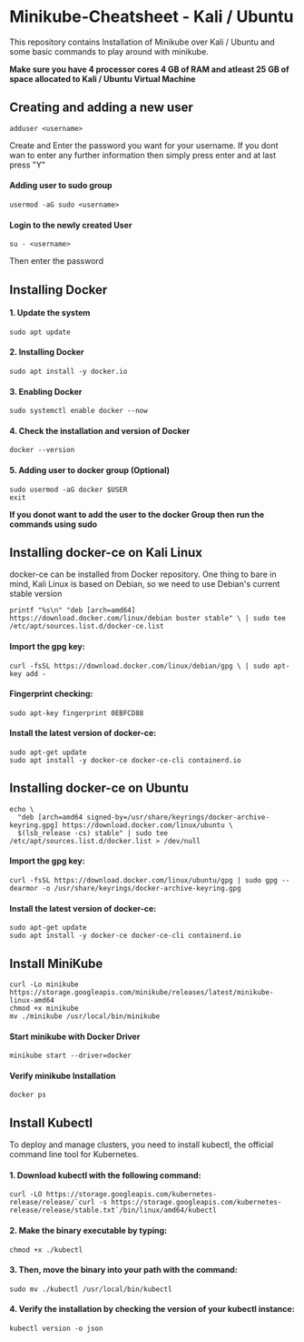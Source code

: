 # Minikube-Cheatsheet - Kali / Ubuntu 

This repository contains Installation of Minikube over Kali / Ubuntu and some basic commands to play around with minikube.

**Make sure you have 4 processor cores 4 GB of RAM and atleast 25 GB of space allocated to Kali / Ubuntu  Virtual Machine**

## Creating and adding a new user

```
adduser <username>
```
Create and Enter the password you want for your username. If you dont wan to enter any further information then simply press enter and at last press "Y" 

#### Adding user to sudo group 
```
usermod -aG sudo <username>
  ```

#### Login to the newly created User 

```
su - <username>
```
Then enter the password


## Installing Docker 
#### 1. Update the system

 ``` 
 sudo apt update 
 ```
#### 2. Installing Docker 
 
```
sudo apt install -y docker.io
```

#### 3. Enabling Docker
```
sudo systemctl enable docker --now
```
#### 4. Check the installation and version of Docker
```
docker --version
```
#### 5. Adding user to docker group (Optional) 
```
sudo usermod -aG docker $USER
exit
```
**If you donot want to add the user to the docker Group then run the commands using sudo**


## Installing docker-ce on Kali Linux 
docker-ce can be installed from Docker repository. One thing to bare in mind, Kali Linux is based on Debian, so we need to use Debian's current stable version

```
printf "%s\n" "deb [arch=amd64] https://download.docker.com/linux/debian buster stable" \ | sudo tee /etc/apt/sources.list.d/docker-ce.list
```
#### Import the gpg key:

```
curl -fsSL https://download.docker.com/linux/debian/gpg \ | sudo apt-key add -
  ```
#### Fingerprint checking:

```
sudo apt-key fingerprint 0EBFCD88
```
#### Install the latest version of docker-ce:

```
sudo apt-get update 
sudo apt install -y docker-ce docker-ce-cli containerd.io
```


## Installing docker-ce on Ubuntu

```
echo \
  "deb [arch=amd64 signed-by=/usr/share/keyrings/docker-archive-keyring.gpg] https://download.docker.com/linux/ubuntu \
  $(lsb_release -cs) stable" | sudo tee /etc/apt/sources.list.d/docker.list > /dev/null 
  ```
#### Import the gpg key:

```
curl -fsSL https://download.docker.com/linux/ubuntu/gpg | sudo gpg --dearmor -o /usr/share/keyrings/docker-archive-keyring.gpg
```
#### Install the latest version of docker-ce:

```
sudo apt-get update 
sudo apt install -y docker-ce docker-ce-cli containerd.io
```


## Install MiniKube
```
curl -Lo minikube https://storage.googleapis.com/minikube/releases/latest/minikube-linux-amd64
chmod +x minikube
mv ./minikube /usr/local/bin/minikube
```
#### Start minikube with Docker Driver
```
minikube start --driver=docker
```

#### Verify minikube Installation
```
docker ps
```

## Install Kubectl
To deploy and manage clusters, you need to install kubectl, the official command line tool for Kubernetes.

#### 1. Download kubectl with the following command:
```
curl -LO https://storage.googleapis.com/kubernetes-release/release/`curl -s https://storage.googleapis.com/kubernetes-release/release/stable.txt`/bin/linux/amd64/kubectl
```
#### 2. Make the binary executable by typing:
```
chmod +x ./kubectl
```
#### 3. Then, move the binary into your path with the command:
```
sudo mv ./kubectl /usr/local/bin/kubectl
```
#### 4. Verify the installation by checking the version of your kubectl instance:
```
kubectl version -o json
```
